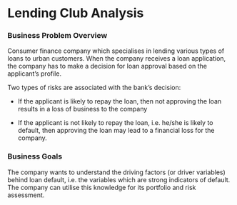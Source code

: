 
# Lending Club Analysis

### Business Problem Overview
Consumer finance company which specialises in lending various types of loans to urban customers. When the company receives a loan application, the company has to make a decision for loan approval based on the applicant’s profile.

Two types of risks are associated with the bank’s decision:

* If the applicant is likely to repay the loan, then not approving the loan results in a loss of business to the company

* If the applicant is not likely to repay the loan, i.e. he/she is likely to default, then approving the loan may lead to a financial loss for the company.

### Business Goals
The company wants to understand the driving factors (or driver variables) behind loan default, i.e. the variables which are strong indicators of default.  The company can utilise this knowledge for its portfolio and risk assessment. 

